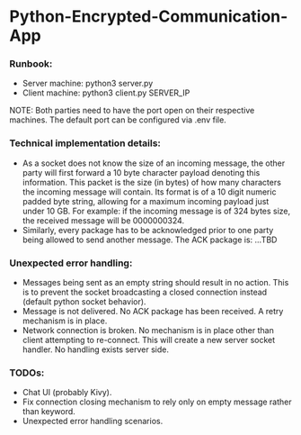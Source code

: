 # Python-Encrypted-Communication-App

### Runbook:
- Server machine: python3 server.py
- Client machine: python3 client.py SERVER_IP

NOTE: Both parties need to have the port open on their respective machines. The default port can be configured via .env file.

### Technical implementation details:
- As a socket does not know the size of an incoming message, the other party will first forward a 10 byte character payload denoting this information.
  This packet is the size (in bytes) of how many characters the incoming message will contain.
  Its format is of a 10 digit numeric padded byte string, allowing for a maximum incoming payload just under 10 GB.
  For example: if the incoming message is of 324 bytes size, the received message will be 0000000324. 
- Similarly, every package has to be acknowledged prior to one party being allowed to send another message. The ACK package is: ...TBD

### Unexpected error handling:
- Messages being sent as an empty string should result in no action. This is to prevent the socket broadcasting a closed connection instead (default python socket behavior).
- Message is not delivered. No ACK package has been received. A retry mechanism is in place.
- Network connection is broken. No mechanism is in place other than client attempting to re-connect.
  This will create a new server socket handler. No handling exists server side.

### TODOs:
- Chat UI (probably Kivy).
- Fix connection closing mechanism to rely only on empty message rather than keyword.
- Unexpected error handling scenarios.